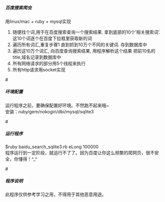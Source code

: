 # <h5>百度搜索爬虫</h5>
用linux/mac + ruby + mysql实现<br>
1. 随便找个词,用于在百度搜索查询一个搜索结果. 拿到底部的10个’相关搜索词’. 这10个词逐个在百度下拉框里获取新的词<br>
2. 遍历所有词汇,重复步骤1 直到抓到10万个不同的关键词. 存到数据库中<br>
3. 遍历这10万个词汇, 向百度查询搜索结果, 用程序解析这个结果 把前10名的title,域名记录到数据库中<br>
4. 所有网络请求的部分用5个线程来执行<br>
5. 所有http请求用socket实现<br>

#<h5>环境配置</h5>
运行程序之前，要确保配置好环境。不然跑不起来哦~<br>
安装：ruby/gem/nokogiri/dbi/mysql/sqlite3<br>

#<h5>运行程序</h5>
$ruby baidu_search_sqlite3.rb eLong 100000<br>
程序运行到一定阶段，就运行不了了。因为百度让你这么频繁的爬网页，很不安全，你懂得！^_^<br>

#<h5>程序说明</h5>
此程序仅供参考学习之用，不得用于其他恶意用途。
